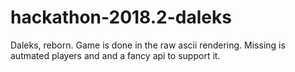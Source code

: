# hackathon-2018.2-daleks
Daleks, reborn. Game is done in the raw ascii rendering. Missing is autmated players and and a fancy api to support it.
